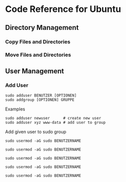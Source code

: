 # Code Reference for Ubuntu
## Directory Management
### Copy Files and Directories
### Move Files and Directories
## User Management
### Add User
```Shell
sudo adduser BENUTZER [OPTIONEN]
sudo addgroup [OPTIONEN] GRUPPE
```
Examples
```Shell
sudo adduser newuser      # create new user
sudo adduser xyz www-data # add user to group
```
Add given user to sudo group
```Shell
sudo usermod -aG sudo BENUTZERNAME
```


```Shell
sudo usermod -aG sudo BENUTZERNAME
```


```Shell
sudo usermod -aG sudo BENUTZERNAME
```


```Shell
sudo usermod -aG sudo BENUTZERNAME
```



```Shell
sudo usermod -aG sudo BENUTZERNAME
```
